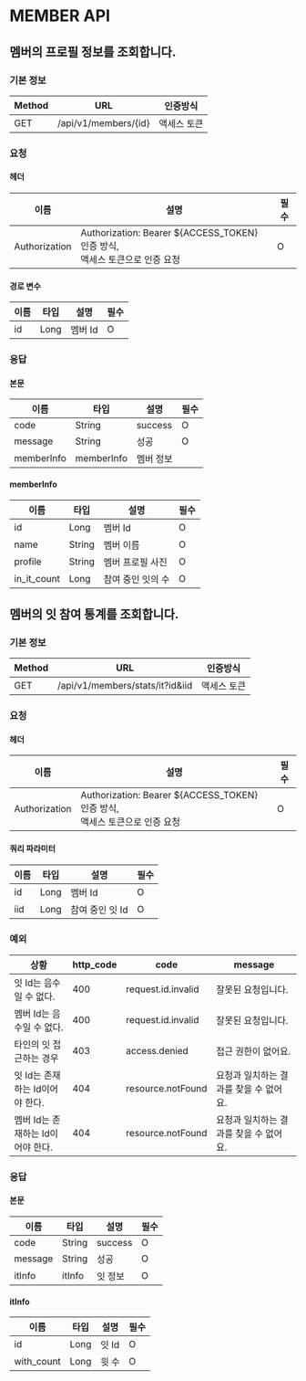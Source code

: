 # MEMBER API

## 멤버의 프로필 정보를 조회합니다.

### 기본 정보

| Method | URL                  | 인증방식   |
|--------|----------------------|--------|
| GET    | /api/v1/members/{id} | 액세스 토큰 |

### 요청

#### 헤더

| 이름            | 설명                                                               | 필수 |
|---------------|------------------------------------------------------------------|----|
| Authorization | Authorization: Bearer ${ACCESS_TOKEN} 인증 방식, <br> 액세스 토큰으로 인증 요청 | O  |

#### 경로 변수

| 이름 | 타입   | 설명    | 필수 |
|----|------|-------|----|
| id | Long | 멤버 Id | O  |

### 응답

#### 본문

| 이름         | 타입         | 설명      | 필수 |
|------------|------------|---------|----|
| code       | String     | success | O  |
| message    | String     | 성공      | O  |
| memberInfo | memberInfo | 멤버 정보   |    |

#### memberInfo

| 이름          | 타입     | 설명         | 필수 |
|-------------|--------|------------|----|
| id          | Long   | 멤버 Id      | O  |
| name        | String | 멤버 이름      | O  |
| profile     | String | 멤버 프로필 사진  | O  |
| in_it_count | Long   | 참여 중인 잇의 수 | O  |

## 멤버의 잇 참여 통계를 조회합니다.

### 기본 정보

| Method | URL                             | 인증방식   |
|--------|---------------------------------|--------|
| GET    | /api/v1/members/stats/it?id&iid | 액세스 토큰 |

### 요청

#### 헤더

| 이름            | 설명                                                               | 필수 |
|---------------|------------------------------------------------------------------|----|
| Authorization | Authorization: Bearer ${ACCESS_TOKEN} 인증 방식, <br> 액세스 토큰으로 인증 요청 | O  |

#### 쿼리 파라미터

| 이름  | 타입   | 설명         | 필수 |
|-----|------|------------|----|
| id  | Long | 멤버 Id      | O  |
| iid | Long | 참여 중인 잇 Id | O  |

### 예외

| 상황                    | http_code | code               | message                |
|-----------------------|-----------|--------------------|------------------------|
| 잇 Id는 음수일 수 없다.       | 400       | request.id.invalid | 잘못된 요청입니다.             |
| 멤버 Id는 음수일 수 없다.      | 400       | request.id.invalid | 잘못된 요청입니다.             |
| 타인의 잇 접근하는 경우         | 403       | access.denied      | 접근 권한이 없어요.            |
| 잇 Id는 존재하는 Id이어야 한다.  | 404       | resource.notFound  | 요청과 일치하는 결과를 찾을 수 없어요. |
| 멤버 Id는 존재하는 Id이어야 한다. | 404       | resource.notFound  | 요청과 일치하는 결과를 찾을 수 없어요. |

### 응답

#### 본문

| 이름      | 타입     | 설명      | 필수 |
|---------|--------|---------|----|
| code    | String | success | O  |
| message | String | 성공      | O  |
| itInfo  | itInfo | 잇 정보    | O  |

#### itInfo

| 이름         | 타입   | 설명   | 필수 |
|------------|------|------|----|
| id         | Long | 잇 Id | O  |
| with_count | Long | 윗 수  | O  |
